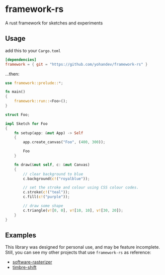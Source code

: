 # framework-rs
A rust framework for sketches and experiments

## Usage
add this to your `Cargo.toml`
```toml
[dependencies]
framework = { git = "https://github.com/yohandev/framework-rs" }
```
...then:
```rust
use framework::prelude::*;

fn main()
{
    framework::run::<Foo>();
}

struct Foo;

impl Sketch for Foo
{
    fn setup(app: &mut App) -> Self
    {
        app.create_canvas("Foo", (400, 300));

        Foo
    }

    fn draw(&mut self, c: &mut Canvas)
    {
        // clear background to blue
        c.background(c!("royalblue"));

        // set the stroke and colour using CSS colour codes.
        c.stroke(c!("teal"));
        c.fill(c!("purple"));

        // draw some shape
        c.triangle(v![0, 0], v![10, 10], v![30, 20]);
    }
}
```

## Examples
This library was designed for personal use, and may be feature incomplete. Still, you can see my other projects that use `framework-rs` as reference:
- [software-rasterizer](https://github.com/yohandev/software-rasterizer)
- [timbre-shift](https://github.com/yohandev/timbre-shift)
